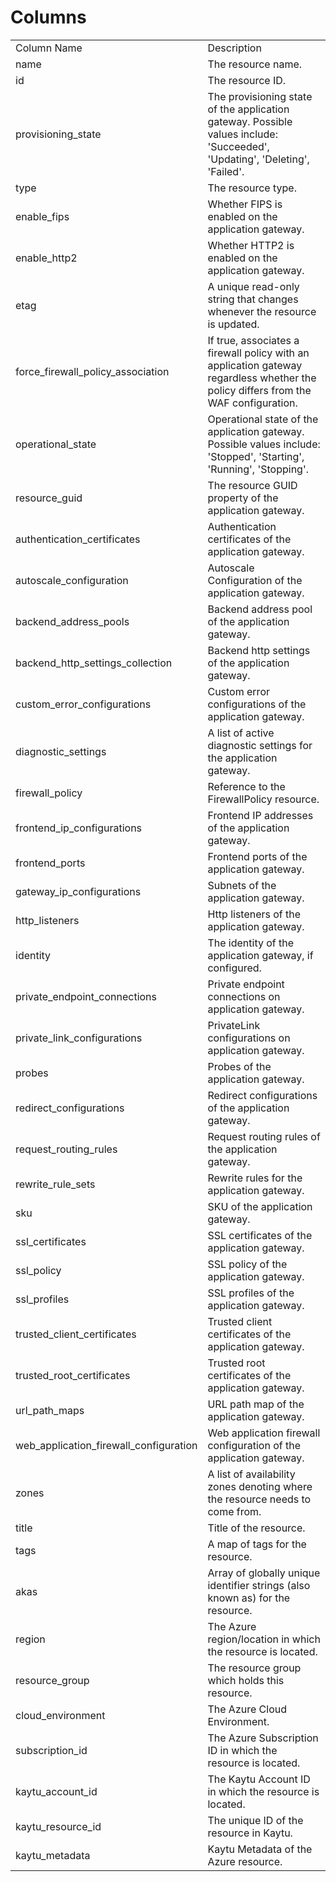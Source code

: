# Columns  

<table>
	<tr><td>Column Name</td><td>Description</td></tr>
	<tr><td>name</td><td>The resource name.</td></tr>
	<tr><td>id</td><td>The resource ID.</td></tr>
	<tr><td>provisioning_state</td><td>The provisioning state of the application gateway. Possible values include: &#39;Succeeded&#39;, &#39;Updating&#39;, &#39;Deleting&#39;, &#39;Failed&#39;.</td></tr>
	<tr><td>type</td><td>The resource type.</td></tr>
	<tr><td>enable_fips</td><td>Whether FIPS is enabled on the application gateway.</td></tr>
	<tr><td>enable_http2</td><td>Whether HTTP2 is enabled on the application gateway.</td></tr>
	<tr><td>etag</td><td>A unique read-only string that changes whenever the resource is updated.</td></tr>
	<tr><td>force_firewall_policy_association</td><td>If true, associates a firewall policy with an application gateway regardless whether the policy differs from the WAF configuration.</td></tr>
	<tr><td>operational_state</td><td>Operational state of the application gateway. Possible values include: &#39;Stopped&#39;, &#39;Starting&#39;, &#39;Running&#39;, &#39;Stopping&#39;.</td></tr>
	<tr><td>resource_guid</td><td>The resource GUID property of the application gateway.</td></tr>
	<tr><td>authentication_certificates</td><td>Authentication certificates of the application gateway.</td></tr>
	<tr><td>autoscale_configuration</td><td>Autoscale Configuration of the application gateway.</td></tr>
	<tr><td>backend_address_pools</td><td>Backend address pool of the application gateway.</td></tr>
	<tr><td>backend_http_settings_collection</td><td>Backend http settings of the application gateway.</td></tr>
	<tr><td>custom_error_configurations</td><td>Custom error configurations of the application gateway.</td></tr>
	<tr><td>diagnostic_settings</td><td>A list of active diagnostic settings for the application gateway.</td></tr>
	<tr><td>firewall_policy</td><td>Reference to the FirewallPolicy resource.</td></tr>
	<tr><td>frontend_ip_configurations</td><td>Frontend IP addresses of the application gateway.</td></tr>
	<tr><td>frontend_ports</td><td>Frontend ports of the application gateway.</td></tr>
	<tr><td>gateway_ip_configurations</td><td>Subnets of the application gateway.</td></tr>
	<tr><td>http_listeners</td><td>Http listeners of the application gateway.</td></tr>
	<tr><td>identity</td><td>The identity of the application gateway, if configured.</td></tr>
	<tr><td>private_endpoint_connections</td><td>Private endpoint connections on application gateway.</td></tr>
	<tr><td>private_link_configurations</td><td>PrivateLink configurations on application gateway.</td></tr>
	<tr><td>probes</td><td>Probes of the application gateway.</td></tr>
	<tr><td>redirect_configurations</td><td>Redirect configurations of the application gateway.</td></tr>
	<tr><td>request_routing_rules</td><td>Request routing rules of the application gateway.</td></tr>
	<tr><td>rewrite_rule_sets</td><td>Rewrite rules for the application gateway.</td></tr>
	<tr><td>sku</td><td>SKU of the application gateway.</td></tr>
	<tr><td>ssl_certificates</td><td>SSL certificates of the application gateway.</td></tr>
	<tr><td>ssl_policy</td><td>SSL policy of the application gateway.</td></tr>
	<tr><td>ssl_profiles</td><td>SSL profiles of the application gateway.</td></tr>
	<tr><td>trusted_client_certificates</td><td>Trusted client certificates of the application gateway.</td></tr>
	<tr><td>trusted_root_certificates</td><td>Trusted root certificates of the application gateway.</td></tr>
	<tr><td>url_path_maps</td><td>URL path map of the application gateway.</td></tr>
	<tr><td>web_application_firewall_configuration</td><td>Web application firewall configuration of the application gateway.</td></tr>
	<tr><td>zones</td><td>A list of availability zones denoting where the resource needs to come from.</td></tr>
	<tr><td>title</td><td>Title of the resource.</td></tr>
	<tr><td>tags</td><td>A map of tags for the resource.</td></tr>
	<tr><td>akas</td><td>Array of globally unique identifier strings (also known as) for the resource.</td></tr>
	<tr><td>region</td><td>The Azure region/location in which the resource is located.</td></tr>
	<tr><td>resource_group</td><td>The resource group which holds this resource.</td></tr>
	<tr><td>cloud_environment</td><td>The Azure Cloud Environment.</td></tr>
	<tr><td>subscription_id</td><td>The Azure Subscription ID in which the resource is located.</td></tr>
	<tr><td>kaytu_account_id</td><td>The Kaytu Account ID in which the resource is located.</td></tr>
	<tr><td>kaytu_resource_id</td><td>The unique ID of the resource in Kaytu.</td></tr>
	<tr><td>kaytu_metadata</td><td>Kaytu Metadata of the Azure resource.</td></tr>
</table>